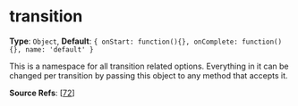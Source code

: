 # transition

**Type**: `Object`, **Default**: `{ onStart: function(){}, onComplete: function(){}, name: 'default' }` 

This is a namespace for all transition related options. Everything in it can be changed per transition by passing this object to any method that accepts it.

**Source Refs**: [[72](../../coffee/revolver.coffee#L72)]
